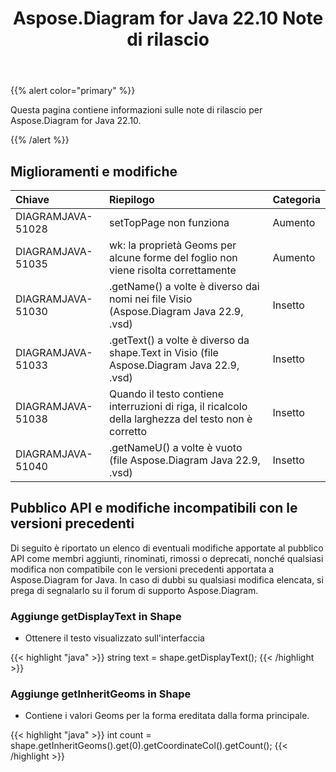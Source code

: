 ﻿---
title: Aspose.Diagram for Java 22.10 Note di rilascio
type: docs
weight: 18
url: /it/java/aspose-diagram-for-java-22-10-release-notes/
---
{{% alert color="primary" %}}

Questa pagina contiene informazioni sulle note di rilascio per Aspose.Diagram for Java 22.10.

{{% /alert %}}
## **Miglioramenti e modifiche**  ##

|**Chiave**|**Riepilogo**|**Categoria**|
|:- |:- |:- |
|DIAGRAMJAVA-51028|setTopPage non funziona|Aumento|
|DIAGRAMJAVA-51035|wk: la proprietà Geoms per alcune forme del foglio non viene risolta correttamente|Aumento|
|DIAGRAMJAVA-51030|.getName() a volte è diverso dai nomi nei file Visio (Aspose.Diagram Java 22.9, .vsd)|Insetto|
|DIAGRAMJAVA-51033|.getText() a volte è diverso da shape.Text in Visio (file Aspose.Diagram Java 22.9, .vsd)|Insetto|
|DIAGRAMJAVA-51038|Quando il testo contiene interruzioni di riga, il ricalcolo della larghezza del testo non è corretto|Insetto|
|DIAGRAMJAVA-51040|.getNameU() a volte è vuoto (file Aspose.Diagram Java 22.9, .vsd)|Insetto|

## **Pubblico API e modifiche incompatibili con le versioni precedenti**
Di seguito è riportato un elenco di eventuali modifiche apportate al pubblico API come membri aggiunti, rinominati, rimossi o deprecati, nonché qualsiasi modifica non compatibile con le versioni precedenti apportata a Aspose.Diagram for Java. In caso di dubbi su qualsiasi modifica elencata, si prega di segnalarlo su il forum di supporto Aspose.Diagram.

### **Aggiunge getDisplayText in Shape**
- Ottenere il testo visualizzato sull'interfaccia

{{< highlight "java" >}}
string text = shape.getDisplayText();
{{< /highlight >}}

### **Aggiunge getInheritGeoms in Shape**
- Contiene i valori Geoms per la forma ereditata dalla forma principale.

{{< highlight "java" >}}
int count = shape.getInheritGeoms().get(0).getCoordinateCol().getCount();
{{< /highlight >}}